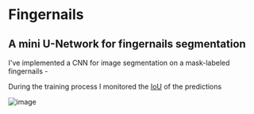 # Fingernails
## A mini U-Network for fingernails segmentation

I've implemented a CNN for image segmentation on a mask-labeled fingernails - 


During the training process I monitored the [IoU](https://www.pyimagesearch.com/2016/11/07/intersection-over-union-iou-for-object-detection/) of the predictions

![image](https://user-images.githubusercontent.com/31940058/42411603-7552a722-8207-11e8-808e-01a4a74ffa66.png)
